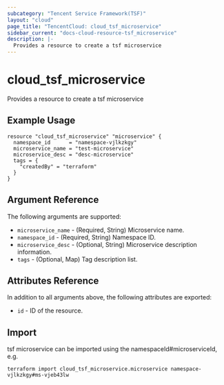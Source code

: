 ```yaml
---
subcategory: "Tencent Service Framework(TSF)"
layout: "cloud"
page_title: "TencentCloud: cloud_tsf_microservice"
sidebar_current: "docs-cloud-resource-tsf_microservice"
description: |-
  Provides a resource to create a tsf microservice
---
```


# cloud_tsf_microservice

Provides a resource to create a tsf microservice

## Example Usage

```hcl
resource "cloud_tsf_microservice" "microservice" {
  namespace_id      = "namespace-vjlkzkgy"
  microservice_name = "test-microservice"
  microservice_desc = "desc-microservice"
  tags = {
    "createdBy" = "terraform"
  }
}
```

## Argument Reference

The following arguments are supported:

* `microservice_name` - (Required, String) Microservice name.
* `namespace_id` - (Required, String) Namespace ID.
* `microservice_desc` - (Optional, String) Microservice description information.
* `tags` - (Optional, Map) Tag description list.

## Attributes Reference

In addition to all arguments above, the following attributes are exported:

* `id` - ID of the resource.



## Import

tsf microservice can be imported using the namespaceId#microserviceId, e.g.

```
terraform import cloud_tsf_microservice.microservice namespace-vjlkzkgy#ms-vjeb43lw
```

